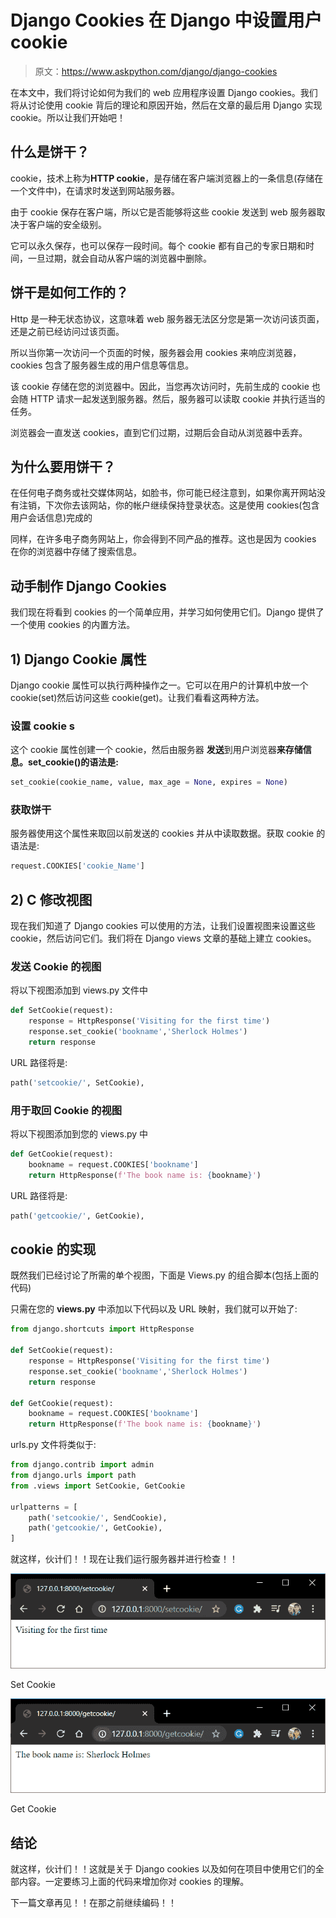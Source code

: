 # Django Cookies 在 Django 中设置用户 cookie

> 原文：<https://www.askpython.com/django/django-cookies>

在本文中，我们将讨论如何为我们的 web 应用程序设置 Django cookies。我们将从讨论使用 cookie 背后的理论和原因开始，然后在文章的最后用 Django 实现 cookie。所以让我们开始吧！

## 什么是饼干？

cookie，技术上称为**HTTP cookie**，是存储在客户端浏览器上的一条信息(存储在一个文件中)，在请求时发送到网站服务器。

由于 cookie 保存在客户端，所以它是否能够将这些 cookie 发送到 web 服务器取决于客户端的安全级别。

它可以永久保存，也可以保存一段时间。每个 cookie 都有自己的专家日期和时间，一旦过期，就会自动从客户端的浏览器中删除。

## 饼干是如何工作的？

Http 是一种无状态协议，这意味着 web 服务器无法区分您是第一次访问该页面，还是之前已经访问过该页面。

所以当你第一次访问一个页面的时候，服务器会用 cookies 来响应浏览器，cookies 包含了服务器生成的用户信息等信息。

该 cookie 存储在您的浏览器中。因此，当您再次访问时，先前生成的 cookie 也会随 HTTP 请求一起发送到服务器。然后，服务器可以读取 cookie 并执行适当的任务。

浏览器会一直发送 cookies，直到它们过期，过期后会自动从浏览器中丢弃。

## **为什么要用饼干？**

在任何电子商务或社交媒体网站，如脸书，你可能已经注意到，如果你离开网站没有注销，下次你去该网站，你的帐户继续保持登录状态。这是使用 cookies(包含用户会话信息)完成的

同样，在许多电子商务网站上，你会得到不同产品的推荐。这也是因为 cookies 在你的浏览器中存储了搜索信息。

## **动手制作 Django Cookies**

我们现在将看到 cookies 的一个简单应用，并学习如何使用它们。Django 提供了一个使用 cookies 的内置方法。

## 1) Django Cookie 属性

Django cookie 属性可以执行两种操作之一。它可以在用户的计算机中放一个 cookie(set)然后访问这些 cookie(get)。让我们看看这两种方法。

### **设置 cookie** s

这个 cookie 属性创建一个 cookie，然后由服务器 **发送**到用户浏览器**来存储信息。set_cookie()的语法是:**

```py
set_cookie(cookie_name, value, max_age = None, expires = None) 

```

### **获取饼干**

服务器使用这个属性来取回以前发送的 cookies 并从中读取数据。获取 cookie 的语法是:

```py
request.COOKIES['cookie_Name']

```

## 2) C **修改视图**

现在我们知道了 Django cookies 可以使用的方法，让我们设置视图来设置这些 cookie，然后访问它们。我们将在 Django views 文章的基础上建立 cookies。

### 发送 Cookie 的视图

将以下视图添加到 views.py 文件中

```py
def SetCookie(request):
    response = HttpResponse('Visiting for the first time')
    response.set_cookie('bookname','Sherlock Holmes')
    return response

```

URL 路径将是:

```py
path('setcookie/', SetCookie),

```

### 用于取回 Cookie 的视图

将以下视图添加到您的 views.py 中

```py
def GetCookie(request):
    bookname = request.COOKIES['bookname']
    return HttpResponse(f'The book name is: {bookname}')

```

URL 路径将是:

```py
path('getcookie/', GetCookie),

```

## **cookie 的实现**

既然我们已经讨论了所需的单个视图，下面是 Views.py 的组合脚本(包括上面的代码)

只需在您的 **views.py** 中添加以下代码以及 URL 映射，我们就可以开始了:

```py
from django.shortcuts import HttpResponse

def SetCookie(request):
    response = HttpResponse('Visiting for the first time')
    response.set_cookie('bookname','Sherlock Holmes')
    return response

def GetCookie(request):
    bookname = request.COOKIES['bookname']
    return HttpResponse(f'The book name is: {bookname}')

```

urls.py 文件将类似于:

```py
from django.contrib import admin
from django.urls import path
from .views import SetCookie, GetCookie

urlpatterns = [
    path('setcookie/', SendCookie),
    path('getcookie/', GetCookie),
]

```

就这样，伙计们！！现在让我们运行服务器并进行检查！！

![Set Cookie](img/38678ce1afb960600e2a49e5b134bc4f.png)

Set Cookie

![Get Cookie](img/0f594482c643b0e7fdfc8570559b6c2e.png)

Get Cookie

## **结论**

就这样，伙计们！！这就是关于 Django cookies 以及如何在项目中使用它们的全部内容。一定要练习上面的代码来增加你对 cookies 的理解。

下一篇文章再见！！在那之前继续编码！！
